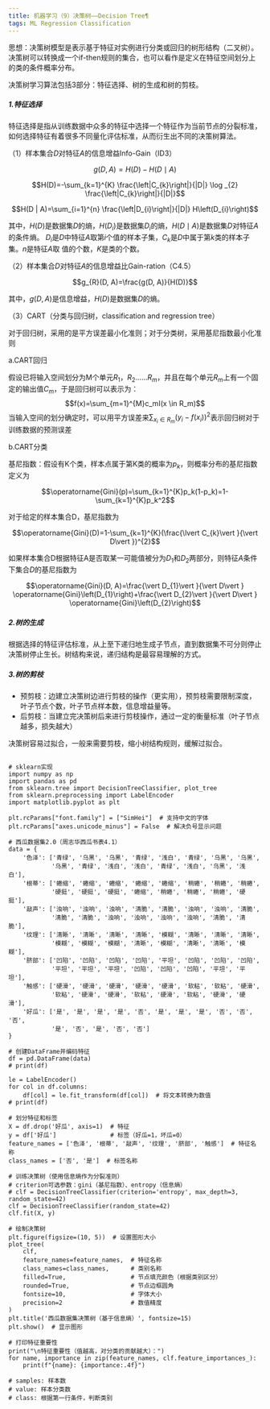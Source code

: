 ```yaml
---
title: 机器学习（9）决策树——Decision Tree¶
tags: ML Regression Classification
---
```


思想：决策树模型是表示基于特征对实例进行分类或回归的树形结构（二叉树）。决策树可以转换成一个if-then规则的集合，也可以看作是定义在特征空间划分上的类的条件概率分布。

<!--more-->

决策树学习算法包括3部分：特征选择、树的生成和树的剪枝。

##### 1.特征选择

特征选择是指从训练数据中众多的特征中选择一个特征作为当前节点的分裂标准，如何选择特征有着很多不同量化评估标准，从而衍生出不同的决策树算法。

（1）样本集合$D$对特征$A$的信息增益Info-Gain（ID3）


$$g(D, A)=H(D)-H(D \mid A)$$

$$H(D)=-\sum_{k=1}^{K} \frac{\left|C_{k}\right|}{|D|} \log _{2} \frac{\left|C_{k}\right|}{|D|}$$

$$H(D | A)=\sum_{i=1}^{n} \frac{\left|D_{i}\right|}{|D|} H\left(D_{i}\right)$$

其中，$H(D)$是数据集$D$的熵，$H(D_i)$是数据集$D_i$的熵，$H(D\mid A)$是数据集$D$对特征$A$的条件熵。	$D_i$是$D$中特征$A$取第$i$个值的样本子集，$C_k$是$D$中属于第$k$类的样本子集。$n$是特征$A$取 值的个数，$K$是类的个数。

（2）样本集合$D$对特征$A$的信息增益比Gain-ration（C4.5）


$$g_{R}(D, A)=\frac{g(D, A)}{H(D)}$$


其中，$g(D,A)$是信息增益，$H(D)$是数据集$D$的熵。

（3）CART（分类与回归树，classification and regression tree）

对于回归树，采用的是平方误差最小化准则；对于分类树，采用基尼指数最小化准则

a.CART回归

假设已将输入空间划分为M个单元$R_1，R_2......R_m$，并且在每个单元$R_m$上有一个固定的输出值$C_m$，于是回归树可以表示为：
$$f(x)=\sum_{m=1}^{M}c_mI(x \in R_m)$$
当输入空间的划分确定时，可以用平方误差来$\sum_{x_i \in R_m}(y_i-f(x_i))^2$表示回归树对于训练数据的预测误差

b.CART分类

基尼指数：假设有K个类，样本点属于第K类的概率为$p_k$，则概率分布的基尼指数定义为

$$\operatorname{Gini}(p)=\sum_{k=1}^{K}p_k(1-p_k)=1-\sum_{k=1}^{K}p_k^2$$

对于给定的样本集合D，基尼指数为

$$\operatorname{Gini}(D)=1-\sum_{k=1}^{K}(\frac{\lvert C_{k}\vert }{\vert D\vert })^{2}$$

如果样本集合D根据特征A是否取某一可能值被分为$D_1$和$D_2$两部分，则特征$A$条件下集合$D$的基尼指数为

 $$\operatorname{Gini}(D, A)=\frac{\vert D_{1}\vert }{\vert D\vert } \operatorname{Gini}\left(D_{1}\right)+\frac{\vert D_{2}\vert }{\vert D\vert } \operatorname{Gini}\left(D_{2}\right)$$

##### 2.树的生成

根据选择的特征评估标准，从上至下递归地生成子节点，直到数据集不可分则停止决策树停止生长。树结构来说，递归结构是最容易理解的方式。

##### 3.树的剪枝

- 预剪枝：边建立决策树边进行剪枝的操作（更实用），预剪枝需要限制深度，叶子节点个数，叶子节点样本数，信息增益量等。
- 后剪枝：当建立完决策树后来进行剪枝操作，通过一定的衡量标准（叶子节点越多，损失越大）

决策树容易过拟合，一般来需要剪枝，缩小树结构规则，缓解过拟合。

~~~
~~~



~~~
# sklearn实现
import numpy as np
import pandas as pd
from sklearn.tree import DecisionTreeClassifier, plot_tree
from sklearn.preprocessing import LabelEncoder
import matplotlib.pyplot as plt

plt.rcParams["font.family"] = ["SimHei"]  # 支持中文的字体
plt.rcParams["axes.unicode_minus"] = False  # 解决负号显示问题

# 西瓜数据集2.0（周志华西瓜书表4.1）
data = {
    '色泽': ['青绿', '乌黑', '乌黑', '青绿', '浅白', '青绿', '乌黑', '乌黑', 
            '乌黑', '青绿', '浅白', '浅白', '青绿', '浅白', '乌黑', '浅白'],
    '根蒂': ['蜷缩', '蜷缩', '蜷缩', '蜷缩', '蜷缩', '稍蜷', '稍蜷', '稍蜷', 
            '硬挺', '硬挺', '硬挺', '蜷缩', '稍蜷', '稍蜷', '稍蜷', '硬挺'],
    '敲声': ['浊响', '浊响', '浊响', '清脆', '清脆', '浊响', '浊响', '清脆', 
            '清脆', '清脆', '浊响', '浊响', '浊响', '浊响', '清脆', '清脆'],
    '纹理': ['清晰', '清晰', '清晰', '清晰', '模糊', '清晰', '清晰', '清晰', 
            '模糊', '模糊', '模糊', '清晰', '模糊', '清晰', '清晰', '模糊'],
    '脐部': ['凹陷', '凹陷', '凹陷', '凹陷', '平坦', '凹陷', '凹陷', '凹陷', 
            '平坦', '平坦', '平坦', '凹陷', '凹陷', '凹陷', '平坦', '平坦'],
    '触感': ['硬滑', '硬滑', '硬滑', '硬滑', '硬滑', '软粘', '软粘', '硬滑', 
            '软粘', '硬滑', '硬滑', '软粘', '硬滑', '软粘', '硬滑', '硬滑'],
    '好瓜': ['是', '是', '是', '是', '否', '是', '是', '是', '否', '否', '否', 
            '是', '否', '是', '否', '否']
}

# 创建DataFrame并编码特征
df = pd.DataFrame(data)
# print(df)

le = LabelEncoder()
for col in df.columns:
    df[col] = le.fit_transform(df[col])  # 将文本转换为数值
# print(df)

# 划分特征和标签
X = df.drop('好瓜', axis=1)  # 特征
y = df['好瓜']               # 标签（好瓜=1，坏瓜=0）
feature_names = ['色泽', '根蒂', '敲声', '纹理', '脐部', '触感']  # 特征名称
class_names = ['否', '是']  # 标签名称

# 训练决策树（使用信息熵作为分裂准则）
# criterion可选参数：gini（基尼指数）、entropy（信息熵）
# clf = DecisionTreeClassifier(criterion='entropy', max_depth=3, random_state=42)
clf = DecisionTreeClassifier(random_state=42)
clf.fit(X, y)

# 绘制决策树
plt.figure(figsize=(10, 5))  # 设置图形大小
plot_tree(
    clf,
    feature_names=feature_names,  # 特征名称
    class_names=class_names,      # 类别名称
    filled=True,                  # 节点填充颜色（根据类别区分）
    rounded=True,                 # 节点边框圆角
    fontsize=10,                  # 字体大小
    precision=2                   # 数值精度
)
plt.title('西瓜数据集决策树（基于信息熵）', fontsize=15)
plt.show()  # 显示图形

# 打印特征重要性
print("\n特征重要性（值越高，对分类的贡献越大）：")
for name, importance in zip(feature_names, clf.feature_importances_):
    print(f"{name}: {importance:.4f}")

# samples: 样本数
# value: 样本分类数
# class: 根据第一行条件，判断类别
~~~

